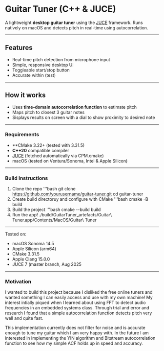 # Guitar Tuner (C++ & JUCE)

A lightweight **desktop guitar tuner** using the [JUCE](https://juce.com/) framework. Runs natively on macOS and detects pitch in real-time using autocorrelation.

---

## Features
 - Real-time pitch detection from microphone input
 - Simple, responsive desktop UI
 - Toggleable start/stop button
 - Accurate within (test)

---

## How it works
    
- Uses **time-domain autocorrelation function** to estimate pitch
- Maps pitch to closest 3 guitar notes
- Sisplays results on screen with a dial to show proximity to desired note

---

### Requirements
- **CMake 3.22+ (tested with 3.31.5)
- **C++20** compatible compiler
- [JUCE](https://github.com/juce-framework/JUCE) (fetched automatically via CPM.cmake)
- macOS (tested on Ventura/Sonoma, Intel & Apple Silicon)

---

### Build Instructions
1. Clone the repo
'''bash
   git clone https://github.com/yourusername/guitar-tuner.git
   cd guitar-tuner
2. Create build directoruy and configure with CMake
 '''bash
    cmake -B build
3. Build the project
'''bash
    cmake --build build
4. Run the app!
   ./build/GuitarTuner_artefacts/Guitar\ Tuner.app/Contents/MacOS/Guitar\ Tuner

---

Tested on:
- macOS Sonoma 14.5
- Apple Silicon (arm64)
- CMake 3.31.5
- Apple Clang 15.0.0
- JUCE 7 (master branch, Aug 2025

---

### Motivation

I wanted to build this project because I disliked the free online tuners and wanted something I can easily access and use with my own machine! My interest intially piqued when I 
learned about using FFT to detect audio frequencies in an embedded systems class. Through trial and error and research I found that a simple autocorrelation function detects pitch
very well and quite fast.

This implementation currently does not filter for noise and is accurate enough to tune my guitar which I am very happy with. In the future I am interested in implementing 
the YIN algorithm and Bitstream autocorrelation function to see how my simple ACF holds up in speed and accuracy.
